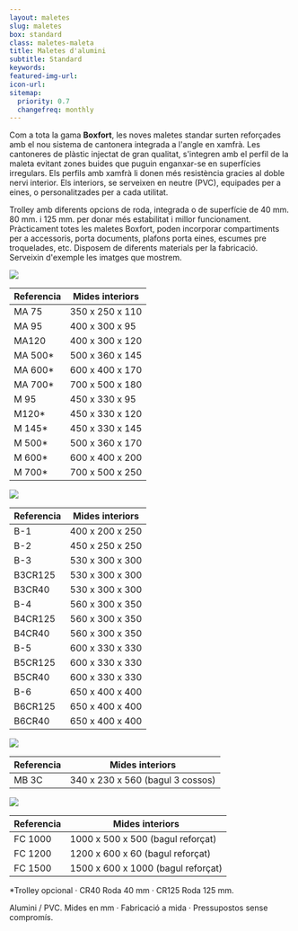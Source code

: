 ```yaml
---
layout: maletes
slug: maletes
box: standard
class: maletes-maleta
title: Maletes d'alumini
subtitle: Standard
keywords: 
featured-img-url:
icon-url: 
sitemap:
  priority: 0.7
  changefreq: monthly
---
```


Com a tota la gama **Boxfort**, les noves maletes standar surten reforçades amb el nou sistema de cantonera integrada a l'angle en xamfrà. Les cantoneres de plàstic injectat de gran qualitat, s'integren amb el perfil de la maleta evitant zones buides que puguin enganxar-se en superfícies irregulars. Els perfils amb xamfrà li donen més resistència gracies al doble nervi interior. Els interiors, se serveixen en neutre (PVC), equipades per a eines, o personalitzades per a cada utilitat.

Trolley amb diferents opcions de roda, integrada o de superfície de 40 mm. 80 mm. i 125 mm. per donar més estabilitat i millor funcionament.
Pràcticament totes les maletes Boxfort, poden incorporar compartiments per a accessoris, porta documents, plafons porta eines, escumes pre troquelades, etc. Disposem de diferents materials per la fabricació. Serveixin d'exemple les imatges que mostrem. 

<p class="text-center"><img src="{{ site.base_url }}/assets/img/01-thumbnail-box-fort-maletes-alumini-standard-ma-75.jpg"></p>

Referencia | Mides interiors
--- | ---
MA 75	| 350 x 250 x 110		
MA 95	| 400 x 300 x 95		
MA120	| 400 x 300 x 120		
MA 500*	| 500 x 360 x 145		
MA 600*	| 600 x 400 x 170		
MA 700*	| 700 x 500 x 180
M 95	| 450 x 330 x 95
M120*	| 450 x 330 x 120
M 145*	| 450 x 330 x 145
M 500*	| 500 x 360 x 170
M 600*	| 600 x 400 x 200
M 700*	| 700 x 500 x 250

<p class="text-center"><img src="{{ site.base_url }}/assets/img/01-thumbnail-box-fort-maletes-alumini-standard-b-1.jpg"></p>

Referencia | Mides interiors
--- | ---
B-1	| 400 x 200 x 250
B-2	| 450 x 250 x 250
B-3	| 530 x 300 x 300
B3CR125	| 530 x 300 x 300
B3CR40 | 530 x 300 x 300
B-4	| 560 x 300 x 350
B4CR125 | 560 x 300 x 350
B4CR40	| 560 x 300 x 350
B-5	| 600 x 330 x 330
B5CR125	| 600 x 330 x 330
B5CR40	| 600 x 330 x 330
B-6	| 650 x 400 x 400
B6CR125	| 650 x 400 x 400
B6CR40	| 650 x 400 x 400

<p class="text-center"><img src="{{ site.base_url }}/assets/img/01-thumbnail-box-fort-maletes-alumini-standard-mb-3-c.jpg"></p>

Referencia | Mides interiors
--- | ---
MB 3C | 340 x 230 x 560 (bagul 3 cossos)

<p class="text-center"><img src="{{ site.base_url }}/assets/img/01-thumbnail-box-fort-maletes-alumini-standard-fc-1000.jpg"></p>

Referencia | Mides interiors
--- | ---
FC 1000	| 1000 x 500 x 500 (bagul reforçat)
FC 1200	| 1200 x 600 x 60 (bagul reforçat)
FC 1500	| 1500 x 600 x 1000 (bagul reforçat)

*Trolley opcional · CR40 Roda 40 mm · CR125 Roda 125 mm.

Alumini / PVC. Mides en mm · Fabricació a mida · Pressupostos sense compromís.